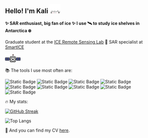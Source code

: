 ## Hello! I'm Kali <img src="./cat.gif" width="7%" height="7%"/>

  **✨ SAR enthusiast, big fan of ice ✨ I use 🛰️ to study ice shelves in Antarctica ❄️**

 Graduate student at the [ICE Remote Sensing Lab](https://www.icelab.ca/) 🍁 SAR specialist at [SmartICE](https://smartice.org/)
 
  <img src="./nyan_satellite.gif" width="10%" height="10%"/>

📚 The tools I use most often are:
  
  ![Static Badge](https://img.shields.io/badge/Python-F0F0F0?style=for-the-badge&logo=python&logoColor=ffde57)
  ![Static Badge](https://img.shields.io/badge/qgis-F0F0F0?style=for-the-badge&logo=qgis&logoColor=3BAF29)
![Static Badge](https://img.shields.io/badge/arcgis-F0F0F0?style=for-the-badge&logo=arcgis&logoColor=%232C7AC3)
![Static Badge](https://img.shields.io/badge/pandas-F0F0F0?style=for-the-badge&logo=pandas&logoColor=150458)
![Static Badge](https://img.shields.io/badge/geopandas-F0F0F0?style=for-the-badge&logo=geopandas&logoColor=139C5A)
![Static Badge](https://img.shields.io/badge/google%20earth%20engine-F0F0F0?style=for-the-badge&logo=google%20earth%20engine&logoColor=%234285F4)
![Static Badge](https://img.shields.io/badge/javascript-F0F0F0?style=for-the-badge&logo=javascript&logoColor=%23F7DF1E)
![Static Badge](https://img.shields.io/badge/bash-F0F0F0?style=for-the-badge&logo=gnu%20bash&logoColor=293137)
![Static Badge](https://img.shields.io/badge/anaconda-F0F0F0?style=for-the-badge&logo=anaconda&logoColor=3BAF29)

🔥 My stats:

[![GitHub Streak](https://streak-stats.demolab.com?user=kalimcdougall)](https://git.io/streak-stats)  
  
  ![Top Langs](https://github-readme-stats.vercel.app/api/top-langs/?username=kalimcdougall&layout=compact) 

  
  📄 And you can find my CV [here](KaliMcDougall_CV.pdf).


